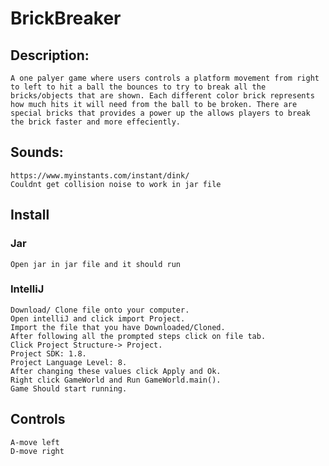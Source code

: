 # BrickBreaker
## Description:
    A one palyer game where users controls a platform movement from right to left to hit a ball the bounces to try to break all the bricks/objects that are shown. Each different color brick represents how much hits it will need from the ball to be broken. There are special bricks that provides a power up the allows players to break the brick faster and more effeciently.
    
  
## Sounds: 
    https://www.myinstants.com/instant/dink/
    Couldnt get collision noise to work in jar file
## Install
### Jar 
    Open jar in jar file and it should run
  
### IntelliJ
    Download/ Clone file onto your computer.
    Open intelliJ and click import Project.
    Import the file that you have Downloaded/Cloned.
    After following all the prompted steps click on file tab.
    Click Project Structure-> Project.
    Project SDK: 1.8.
    Project Language Level: 8.
    After changing these values click Apply and Ok.
    Right click GameWorld and Run GameWorld.main().
    Game Should start running.
  
## Controls
    A-move left
    D-move right


